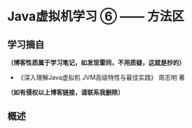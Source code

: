 # Java虚拟机学习 ⑥ —— 方法区

## 学习摘自

**（博客性质属于学习笔记，如发现雷同，不用质疑，这就是抄的）**

* 《深入理解Java虚拟机  JVM高级特性与最佳实践》  周志明 著

**（如有侵权以上博客链接，请联系我删除）**



## 概述



















